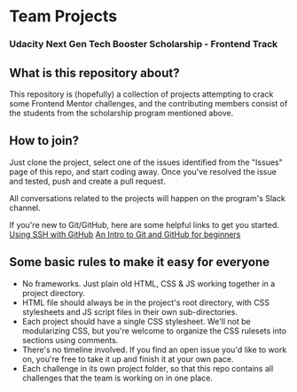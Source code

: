 # Team Projects
### Udacity Next Gen Tech Booster Scholarship - Frontend Track

## What is this repository about?
This repository is (hopefully) a collection of projects attempting to crack some Frontend Mentor challenges, and the contributing members consist of the students from the scholarship program mentioned above.

## How to join?
Just clone the project, select one of the issues identified from the "Issues" page of this repo, and start coding away. Once you've resolved the issue and tested, push and create a pull request. 

All conversations related to the projects will happen on the program's Slack channel.

If you're new to Git/GitHub, here are some helpful links to get you started.
[Using SSH with GitHub](https://docs.github.com/en/authentication/connecting-to-github-with-ssh)
[An Intro to Git and GitHub for beginners](https://product.hubspot.com/blog/git-and-github-tutorial-for-beginners)

## Some basic rules to make it easy for everyone
* No frameworks. Just plain old HTML, CSS & JS working together in a project directory.
* HTML file should always be in the project's root directory, with CSS stylesheets and JS script files in their own sub-directories.
* Each project should have a single CSS stylesheet. We'll not be modularizing CSS, but you're welcome to organize the CSS rulesets into sections using comments.
* There's no timeline involved. If you find an open issue you'd like to work on, you're free to take it up and finish it at your own pace.
* Each challenge in its own project folder, so that this repo contains all challenges that the team is working on in one place.